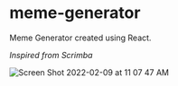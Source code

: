 # meme-generator

Meme Generator created using React.

*Inspired from Scrimba*

![Screen Shot 2022-02-09 at 11 07 47 AM](https://user-images.githubusercontent.com/47574369/153241192-b31d52e5-81c7-466e-a8d8-1d6007a7da9e.png)
